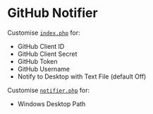 GitHub Notifier
===============

Customise [`index.php`](https://github.com/u01jmg3/github-notifier/blob/master/index.php#L22-26) for:
* GitHub Client ID
* GitHub Client Secret
* GitHub Token
* GitHub Username
* Notify to Desktop with Text File (default Off)

Customise [`notifier.php`](https://github.com/u01jmg3/github-notifier/blob/master/notify.php#L2) for:
* Windows Desktop Path